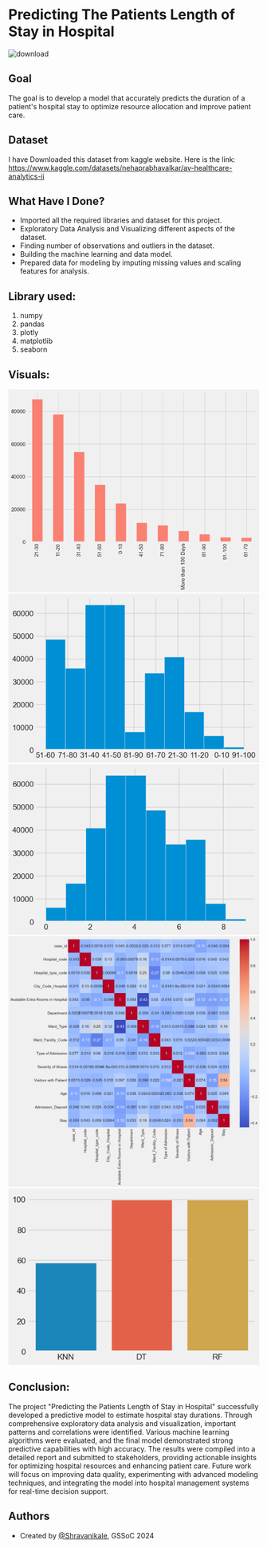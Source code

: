 
# Predicting The Patients Length of Stay in Hospital
![download](https://encrypted-tbn0.gstatic.com/images?q=tbn:ANd9GcRu80ZK2mbHQnb5NMg_TUYxpPLS9braF6ewIw&s)


## Goal
The goal is to develop a model that accurately predicts the duration of a patient's hospital stay to optimize resource allocation and improve patient care.

## Dataset
I have Downloaded this dataset from kaggle website. Here is the link: https://www.kaggle.com/datasets/nehaprabhavalkar/av-healthcare-analytics-ii
## What Have I Done?

- Imported all the required libraries and dataset for this project.
- Exploratory Data Analysis and Visualizing different aspects of the dataset.
- Finding number of observations and outliers in the dataset.
- Building the machine learning and data model.
- Prepared data for modeling by imputing missing values and scaling features for analysis.



## Library used:
1. numpy
2. pandas
3. plotly 
4. matplotlib
5. seaborn
   
## Visuals:


<img src = "https://github.com/Shravanikale/PatientLength-of-Stay-in-Hospital/blob/main/HS1.png"/>
<img src = "https://github.com/Shravanikale/PatientLength-of-Stay-in-Hospital/blob/main/HS2.png"/>
<img src = "https://github.com/Shravanikale/PatientLength-of-Stay-in-Hospital/blob/main/HS3.png"/>
<img src = "https://github.com/Shravanikale/PatientLength-of-Stay-in-Hospital/blob/main/HS4.png"/>
<img src = "https://github.com/Shravanikale/PatientLength-of-Stay-in-Hospital/blob/main/HS5.png"/>



## Conclusion:
The project "Predicting the Patients Length of Stay in Hospital" successfully developed a predictive model to estimate hospital stay durations. Through comprehensive exploratory data analysis and visualization, important patterns and correlations were identified. Various machine learning algorithms were evaluated, and the final model demonstrated strong predictive capabilities with high accuracy. The results were compiled into a detailed report and submitted to stakeholders, providing actionable insights for optimizing hospital resources and enhancing patient care. Future work will focus on improving data quality, experimenting with advanced modeling techniques, and integrating the model into hospital management systems for real-time decision support.
## Authors

- Created by [@Shravanikale](https://github.com/Shravanikale), GSSoC 2024
